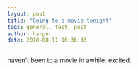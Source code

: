 ```yaml
--- 
layout: post
title: "Going to a movie tonight"
tags: general, test, post
author: harper
date: 2010-08-11 16:36:33
---
```

haven't been to a movie in awhile. excited. 
